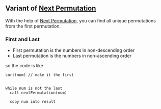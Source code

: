 ## Variant of [Next Permutation](../next-permutation)

With the help of [Next Permutation](../next-permutation), you can find all unique permutations from the first permutation.

### First and Last

 * First permutation is the numbers in non-descending order
 * Last permutation is the numbers in non-ascending order


so the code is like

```
sort(num) // make it the first


while num is not the last
  call nextPermutation(num)
  
  copy num into result


```

